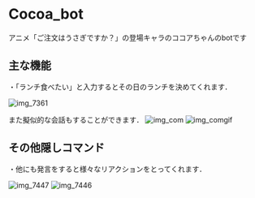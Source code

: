 # Cocoa_bot
アニメ「ご注文はうさぎですか？」の登場キャラのココアちゃんのbotです

## 主な機能
・「ランチ食べたい」と入力するとその日のランチを決めてくれます．

![img_7361](https://i.imgur.com/UhjYR23.gif)

また擬似的な会話もすることができます．
![img_com](https://i.imgur.com/AUyeANx.png)
![img_comgif](https://i.imgur.com/mT9yBO2.gif)


## その他隠しコマンド
・他にも発言をすると様々なリアクションをとってくれます．

![img_7447](https://i.imgur.com/Vt1lU5C.gif)
![img_7446](https://i.imgur.com/1aN9hav.gif)



